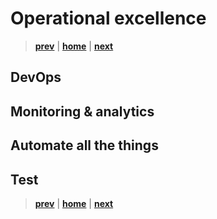 # Operational excellence

> **[prev]** | **[home]**  | **[next]**

## DevOps

## Monitoring & analytics

## Automate all the things

## Test


> **[prev]** | **[home]**  | **[next]**

[prev]:./performance.md
[home]:/README.md
[next]:/README.md